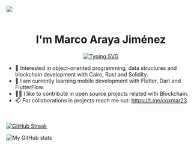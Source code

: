 <img src="https://user-images.githubusercontent.com/73097560/115834477-dbab4500-a447-11eb-908a-139a6edaec5c.gif"><br><br>

<h1 align="center"><b>I'm Marco Araya Jiménez </b></h1>
<!--  -->
<p align="center">
  <a href="https://git.io/typing-svg"><img src="https://readme-typing-svg.demolab.com?font=Fira+Code&pause=1000&color=FF4500&center=true&vCenter=true&width=435&lines=Software+Developer;Tech+Geek;Programmer;Do+not+stop+of+learning" alt="Typing SVG" /></a>
</p>

- 👀 Interested in object-oriented programming, data structures and blockchain development with Cairo, Rust and Solidity.
- 🌱 I am currently learning mobile development with Flutter, Dart and FlutterFlow.
- 🥷🏼 I like to contribute in open source projects related with Blockchain.
- 📫 For collaborations in projects reach me out: https://t.me/coxmar23.

<br>

[![GitHub Streak](https://streak-stats.demolab.com/?user=coxmars)](https://git.io/streak-stats)

![My GitHub stats](https://github-readme-stats.vercel.app/api?username=coxmars&show_icons=true)

